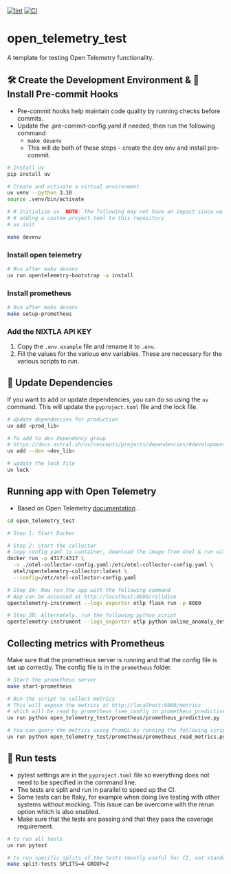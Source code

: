 [![lint](https://github.com/ngupta23/open_telemetry_test/actions/workflows/lint.yaml/badge.svg)](https://github.com/ngupta23/open_telemetry_test/actions/workflows/lint.yaml)
[![CI](https://github.com/ngupta23/open_telemetry_test/actions/workflows/ci.yaml/badge.svg)](https://github.com/ngupta23/open_telemetry_test/actions/workflows/ci.yaml)

# open_telemetry_test
A template for testing Open Telemetry functionality.

## 🛠️ Create the Development Environment & 🔧 Install Pre-commit Hooks

* Pre-commit hooks help maintain code quality by running checks before commits.
* Update the .pre-commit-config.yaml if needed, then run the following command
  * `make devenv`
  * This will do both of these steps - create the dev env and install pre-commit.

```bash
# Install uv
pip install uv

# Create and activate a virtual environment
uv venv --python 3.10
source .venv/bin/activate

# # Initialize uv. NOTE: The following may not have an impact since we are already
# # adding a custom project.toml to this repository
# uv init

make devenv
```

### Install open telemetry

```bash
# Run after make devenv
uv run opentelemetry-bootstrap -a install
```

### Install prometheus

```bash
# Run after make devenv
make setup-prometheus
```

### Add the NIXTLA API KEY

1. Copy the `.env.example` file and rename it to `.env`.
2. Fill the values for the various env variables. These are necessary for the various scripts to run.


## 🔄 Update Dependencies

If you want to add or update dependencies, you can do so using the `uv` command. This will update the `pyproject.toml` file and the lock file.

```bash
# Update dependencies for production
uv add <prod_lib>

# To add to dev dependency group
# https://docs.astral.sh/uv/concepts/projects/dependencies/#development-dependencies
uv add --dev <dev_lib>

# update the lock file
uv lock
```

## Running app with Open Telemetry

* Based on Open Telemetry [documentation](https://opentelemetry.io/docs/languages/python/getting-started/) .

```bash
cd open_telemetry_test

# Step 1: Start Docker

# Step 2: Start the collector
# Copy config yaml to container, download the image from otel & run with the config.
docker run -p 4317:4317 \
  -v ./otel-collector-config.yaml:/etc/otel-collector-config.yaml \
  otel/opentelemetry-collector:latest \
  --config=/etc/otel-collector-config.yaml

# Step 3A: Now run the app with the following command
# App can be accessed at http://localhost:8080/rolldice
opentelemetry-instrument --logs_exporter otlp flask run -p 8080

# Step 3B: Alternately, run the following python script
opentelemetry-instrument --logs_exporter otlp python online_anomaly_detection.py
```

## Collecting metrics with Prometheus

Make sure that the prometheus server is running and that the config file is set up correctly. The config file is in the `prometheus` folder.

```bash
# Start the prometheus server
make start-prometheus

# Run the script to collect metrics
# This will expose the metrics at http://localhost:8000/metrics
# which will be read by prometheus (see config in prometheus_predictive.yaml).
uv run python open_telemetry_test/prometheus/prometheus_predictive.py

# You can query the metrics using PromQL by running the following script
uv run python open_telemetry_test/prometheus/prometheus_read_metrics.py
```



## 🏃 Run tests

* pytest settings are in the `pyproject.toml` file so everything does not need to be specified in the command line.
* The tests are split and run in parallel to speed up the CI.
* Some tests can be flaky, for example when doing live testing with other systems without mocking. This issue can be overcome with the rerun option which is also enabled.
* Make sure that the tests are passing and that they pass the coverage requirement.

```bash
# to run all tests
uv run pytest

# to run specific splits of the tests (mostly useful for CI, not standalone).
make split-tests SPLITS=4 GROUP=2
```